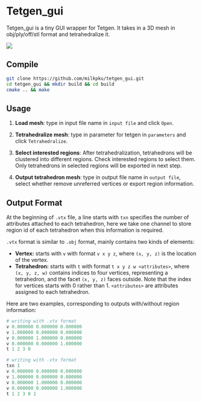 # Tetgen_gui 

Tetgen_gui is a tiny GUI wrapper for Tetgen. It takes in a 3D mesh in obj/ply/off/stl format and tetrahedralize it. 

![](tetgen_gui.gif)

## Compile
```bash
git clone https://github.com/milkpku/tetgen_gui.git
cd tetgen_gui && mkdir build && cd build
cmake .. && make
```

## Usage

1. **Load mesh**: type in input file name in `input file` and click `Open`.

2. **Tetrahedralize mesh**: type in parameter for tetgen in `parameters` and click `Tetrahedralize`.

3. **Select interested regions**: After tetrahedralization, tetrahedrons will be clustered into different regions. Check interested regions to select them. Only tetrahedrons in selected regions will be exported in next step.

4. **Output tetrahedron mesh**: type in output file name in `output file`, select whether remove unreferred vertices or export region information.

## Output Format
At the beginning of `.vtx` file, a line starts with `txn` specifies the number of attributes attached to each tetrahedron, here we take one channel to store region id of each tetrahedron when this information is required.

`.vtx` format is similar to `.obj` format, mainly contains two kinds of elements: 
- **Vertex:** starts with `v` with format `v x y z`, where `(x, y, z)` is the location of the vertex.
- **Tetrahedron:** starts with `t` with format `t x y z w <attributes>`, where `(x, y, z, w)` contains indices to four vertices, representing a tetrahedron, and the facet `(x, y, z)` faces outside. Note that the index for vertices starts with 0 rather than 1. `<attributes>` are attributes assigned to each tetrahedron. 

Here are two examples, corresponding to outputs with/without region information:

```python
# writing with .vtx format
v 0.000000 0.000000 0.000000
v 1.000000 0.000000 0.000000
v 0.000000 1.000000 0.000000
v 0.000000 0.000000 1.000000
t 1 2 3 0
```

```python
# writing with .vtx format
txn 1
v 0.000000 0.000000 0.000000
v 1.000000 0.000000 0.000000
v 0.000000 1.000000 0.000000
v 0.000000 0.000000 1.000000
t 1 2 3 0 1
```